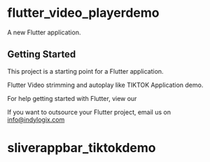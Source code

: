 # flutter_video_playerdemo

A new Flutter application.

## Getting Started

This project is a starting point for a Flutter application.

Flutter Video strimming and autoplay like TIKTOK Application demo.

For help getting started with Flutter, view our

If you want to outsource your Flutter project, email us on info@indylogix.com

# sliverappbar_tiktokdemo
